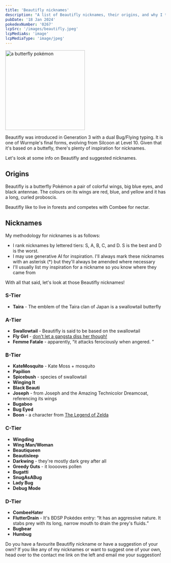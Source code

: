```yaml
---
title: 'Beautifly nicknames'
description: "A list of Beautifly nicknames, their origins, and why I think they're cool."
pubDate: '18 Jan 2024'
pokedexNumber: '0267'
lcpSrc: '/images/beautifly.jpeg'
lcpMediaAs: 'image'
lcpMediaType: 'image/jpeg'
---
```


<div class="img-center"><img src="/images/beautifly.jpeg" width="250px" height="250px" alt="a butterfly pokémon"></div>

Beautifly was introduced in Generation 3 with a dual Bug/Flying typing. It is one of Wurmple's final forms, evolving from Silcoon at Level 10. Given that it's based on a buttefly, there's plenty of inspiration for nicknames.

Let's look at some info on Beautifly and suggested nicknames.

## Origins

Beautifly is a butterfly Pokémon a pair of colorful wings, big blue eyes, and black antennae. The colours on its wings are red, blue, and yellow and it has a long, curled proboscis.

Beautifly like to live in forests and competes with Combee for nectar.

## Nicknames

My methodology for nicknames is as follows:

* I rank nicknames by lettered tiers: S, A, B, C, and D. S is the best and D is the worst.
* I may use generative AI for inspiration. I'll always mark these nicknames with an asterisk (\*) but they'll always be amended where necessary
* I'll usually list my inspiration for a nickname so you know where they came from

With all that said, let's look at those Beautifly nicknames!

### S-Tier

* **Taira** - The emblem of the Taira clan of Japan is a swallowtail butterfly

### A-Tier

* **Swallowtail** - Beautifly is said to be based on the swallowtail
* **Fly Girl** - [don't let a gangsta diss her though!](https://www.youtube.com/watch?v=3sH95YrJKEI)
* **Femme Fatale** - apparently, <q cite="https://bulbapedia.bulbagarden.net/wiki/Beautifly_(Pok%C3%A9mon)#Pok.C3.A9dex_entries_2">it attacks ferociously when angered. </q>

### B-Tier

* **KateMosquito** - Kate Moss + mosquito
* **Papilion**
* **Spicebush** - species of swallowtail
* **Winging It**
* **Black Beauti**
* **Joseph** - from Joseph and the Amazing Technicolor Dreamcoat, referencing its wings
* **Bugaboo**
* **Bug Eyed**
* **Boon** - a character from [The Legend of Zelda](/nicknames/themes/legend-of-zelda/)

### C-Tier

* **Wingding**
* **Wing Man/Woman**
* **Beautiqueen**
* **Beautisleep**
* **Darkwing** - they're mostly dark grey after all
* **Greedy Guts** - it looooves pollen
* **Bugatti**
* **SnugAsABug**
* **Lady Bug**
* **Debug Mode**

### D-Tier

* **CombeeHater**
* **FlutterDrain** - It's BDSP Pokédex entry: <q>It has an aggressive nature. It stabs prey with its long, narrow mouth to drain the prey's fluids.</q>
* **Bugbear**
* **Humbug**

Do you have a favourite Beautifly nickname or have a suggestion of your own? If you like any of my nicknames or want to suggest one of your own, head over to the contact me link on the left and email me your suggestion!